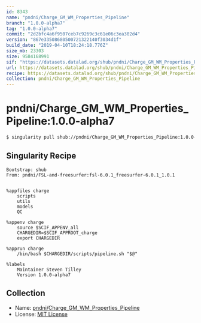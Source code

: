 ```yaml
---
id: 8343
name: "pndni/Charge_GM_WM_Properties_Pipeline"
branch: "1.0.0-alpha7"
tag: "1.0.0-alpha7"
commit: "2d2bfc4a6f9507ceb7c9269c3c61e06c3ea302d4"
version: "867e33508680500721322140f3034d1f"
build_date: "2019-04-10T18:24:18.776Z"
size_mb: 23303
size: 9584168991
sif: "https://datasets.datalad.org/shub/pndni/Charge_GM_WM_Properties_Pipeline/1.0.0-alpha7/2019-04-10-2d2bfc4a-867e3350/867e33508680500721322140f3034d1f.simg"
url: https://datasets.datalad.org/shub/pndni/Charge_GM_WM_Properties_Pipeline/1.0.0-alpha7/2019-04-10-2d2bfc4a-867e3350/
recipe: https://datasets.datalad.org/shub/pndni/Charge_GM_WM_Properties_Pipeline/1.0.0-alpha7/2019-04-10-2d2bfc4a-867e3350/Singularity
collection: pndni/Charge_GM_WM_Properties_Pipeline
---
```


# pndni/Charge_GM_WM_Properties_Pipeline:1.0.0-alpha7

```bash
$ singularity pull shub://pndni/Charge_GM_WM_Properties_Pipeline:1.0.0-alpha7
```

## Singularity Recipe

```singularity
Bootstrap: shub
From: pndni/FSL-and-freesurfer:fsl-6.0.1_freesurfer-6.0.1_1.0.1


%appfiles charge
    scripts
    utils
    models
    QC

%appenv charge
    source $SCIF_APPENV_all
    CHARGEDIR=$SCIF_APPROOT_charge
    export CHARGEDIR

%apprun charge
    /bin/bash $CHARGEDIR/scripts/pipeline.sh "$@"

%labels
    Maintainer Steven Tilley
    Version 1.0.0-alpha7
```

## Collection

 - Name: [pndni/Charge_GM_WM_Properties_Pipeline](https://github.com/pndni/Charge_GM_WM_Properties_Pipeline)
 - License: [MIT License](https://api.github.com/licenses/mit)

